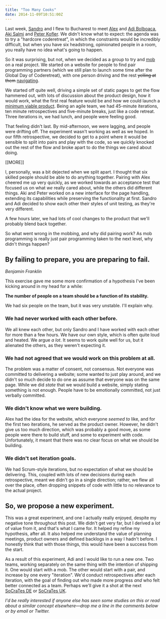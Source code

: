 ```yaml
---
title: "Too Many Cooks"
date: 2014-11-09T10:51:00Z
---
```


Last week, [Sandro][Codurance Team] and I flew to Bucharest to meet [Alex][Alex Bolboaca] and [Adi Bolboaca][], [Aki Salmi][] and [Peter Kofler][]. We didn't know what to expect: the agenda was to try a "hardcore coderetreat", in which the constraints would be incredibly difficult, but when you have six headstrong, opinionated people in a room, you really have no idea what's going to happen.

[Codurance Team]: http://codurance.com/aboutus/ourteam/
[Adi Bolboaca]: http://adrianbolboaca.ro/
[Aki Salmi]: https://about.me/rinkkasatiainen
[Alex Bolboaca]: http://alexbolboaca.ro/
[Peter Kofler]: http://code-cop.org/

So it was surprising, but not, when we decided as a group to try and [mob][Mob Programming] on a real project. We started on a website for people to find pair programming partners (which we still plan to launch some time after the Global Day of Coderetreat), with one person driving and the rest <del>yelling at them</del> <ins>navigating</ins>.

We started off quite well, driving a simple set of static pages to get the flow hammered out, with lots of discussion about the product design, how it would work, what the first real feature would be and how we could launch a [minimum viable product][]. Being an agile team, we had 45-minute iterations, ten minute retrospectives and five-minute breaks, just like a code retreat. Three iterations in, we had lunch, and people were feeling good.

That feeling didn't last. By mid-afternoon, we were lagging, and people were drifting off. The experiment wasn't working as well as we hoped. In our fifth retrospective, we decided to get to a point where it would be sensible to split into pairs and play with the code, so we quickly knocked out the rest of the flow and broke apart to do the things we cared about doing.

[Mob Programming]: http://monospacedmonologues.com/post/91841399505/mob-programming-and-the-importance-of-fun-at-work
[minimum viable product]: http://en.wikipedia.org/wiki/Minimum_viable_product

[[MORE]]

I, personally, was a bit dejected when we split apart. I thought that six skilled people should be able to do anything together. Pairing with Alex cheered me up very quickly, as we worked towards an acceptance test that focused us on what *we* really cared about, while the others did different things. Aki and Peter worked on a new interface for the page handling, extending its capabilities while preserving the functionality at first. Sandro and Adi decided to show each other their styles of unit testing, as they're very different.

A few hours later, we had lots of cool changes to the product that we'll probably blend back together.

So what went wrong in the mobbing, and why did pairing work? As mob programming is really just pair programming taken to the next level, why didn't things happen?

## By failing to prepare, you are preparing to fail.

<p class="citation"><cite>Benjamin Franklin</cite></p>

This exercise gave me some more confirmation of a hypothesis I've been kicking around in my head for a while:

**The number of people on a team should be a function of its stability.**

We had six people on the team, but it was very unstable. I'll explain why.

### We had never worked with each other before.

We all knew each other, but only Sandro and I have worked with each other for more than a few hours. We have our own style, which is often quite loud and heated. We argue *a lot*. It seems to work quite well for us, but it alienated the others, as they weren't expecting it.

### We had not agreed that we would work on this problem at all.

The problem was a matter of consent, not consensus. Not everyone was committed to delivering a website; some wanted to just play around, and we didn't so much decide to do one as assume that everyone was on the same page. While we did *state* that we would build a website, simply stating something is not enough. People have to be emotionally committed, not just verbally committed.

### We didn't know what we were building.

Alex had the idea for the website, which everyone *seemed to* like, and for the first two iterations, he served as the product owner. However, he didn't give us too much direction, which was probably a good move, as some people were there to build stuff, and some to experiment with code. Unfortunately, it meant that there was no clear focus on what we should be building.

### We didn't set iteration goals.

We had Scrum-style iterations, but no expectation of what we should be delivering. This, coupled with lots of new decisions during each retrospective, meant we didn't go in a single direction; rather, we flew all over the place, often dropping snippets of code with little to no relevance to the actual project.

## So, we propose a new experiment.

This was a great experiment, and one I actually really enjoyed, despite my negative tone throughout this post. We didn't get very far, but I derived a *lot* of value from it, and that's what I came for. It helped my refine my hypothesis, after all. It also helped me understand the value of planning meetings, product owners and defined backlogs in a way I hadn't before. I honestly think that with those things, this would have been a success from the start.

As a result of this experiment, Adi and I would like to run a new one. Two teams, working separately on the same thing with the intention of shipping it. One would start with a mob. The other would start with a pair, and increase by one every "iteration". We'd conduct retrospectives after each iteration, with the goal of finding out who made more progress *and* who felt better connected as a team. Perhaps we'll give it a shot at the next [SoCraTes DE][] or [SoCraTes UK][].

[SoCraTes DE]: http://www.socrates-conference.de/
[SoCraTes UK]: http://socratesuk.org/

*I'd be really interested if anyone else has seen some studies on this or read about a similar concept elsewhere—drop me a line in the comments below or by email or Twitter.*
